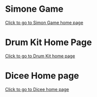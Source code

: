 <h1>Simone Game</h1>
<a href="./Simon%20Game%20Challenge/index.html">Click to go to Simon Game home page</a>  

<h1>Drum Kit Home Page</h1>
<a href="./Drum%20Kit%20Challenge/index.html">Click to go to Drum Kit home page</a>

<h1>Dicee Home page</h1>
<a href="./Dicee%20Challenge/dicee.html">Click to go to Dicee home page</a>  
